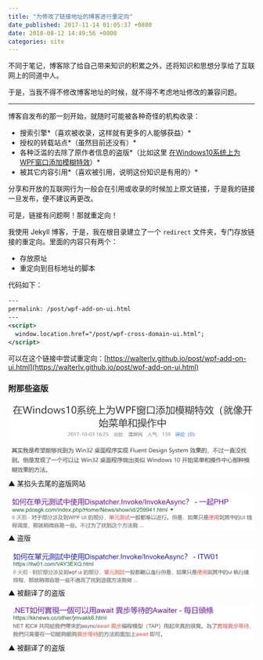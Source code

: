 ```yaml
---
title: "为修改了链接地址的博客进行重定向"
date_published: 2017-11-14 01:05:37 +0800
date: 2018-08-12 14:49:56 +0800
categories: site
---
```


不同于笔记，博客除了给自己带来知识的积累之外，还将知识和思想分享给了互联网上的同道中人。

于是，当我不得不修改博客地址的时候，就不得不考虑地址修改的兼容问题。

---

博客自发布的那一刻开始，就随时可能被各种奇怪的机构收录：

- 搜索引擎*（喜欢被收录，这样就有更多的人能够获益）*
- 授权的转载站点*（虽然目前还没有）*
- 各种泛滥的去除了原作者信息的盗版*（比如这里 [在Windows10系统上为WPF窗口添加模糊特效](http://www.qingpingshan.com/bc/aspnet/334582.html)）*
- 被其它内容引用*（喜欢被引用，说明这份知识是有用的）*

分享和开放的互联网行为一般会在引用或收录的时候加上原文链接，于是我的链接一旦发布，便不建议再更改。

可是，链接有问题啊！那就重定向！

我使用 Jekyll 博客，于是，我在根目录建立了一个 `redirect` 文件夹，专门存放链接的重定向。里面的内容只有两个：

- 存放原址
- 重定向到目标地址的脚本

代码如下：

```xml
---
permalink: /post/wpf-add-on-ui.html
---
<script>
  window.location.href="/post/wpf-cross-domain-ui.html";
</script>
```

可以在这个链接中尝试重定向：[https://walterlv.github.io/post/wpf-add-on-ui.html](https://walterlv.github.io/post/wpf-add-on-ui.html)

### 附那些盗版

![盗版](/static/posts/2017-11-14-00-58-47.png)  
▲ 某掐头去尾的盗版网站

![盗版](/static/posts/2017-11-14-00-54-54.png)  
▲ 盗版

![被翻译了的盗版](/static/posts/2017-11-14-00-54-30.png)  
▲ 被翻译了的盗版

![被翻译了的盗版](/static/posts/2017-11-14-00-51-28.png)  
▲ 被翻译了的盗版

